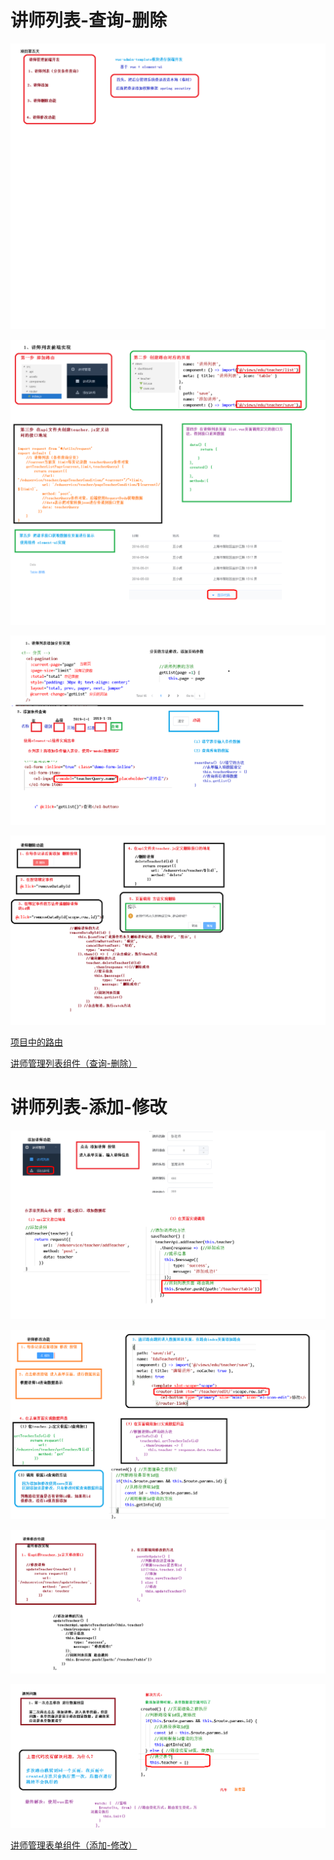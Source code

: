 # 讲师列表-查询-删除

![](../doc/day05/day05随堂笔记/01-内容的介绍.png)

![](../doc/day05/day05随堂笔记/04-讲师列表前端开发.png)

![](../doc/day05/day05随堂笔记/05-讲师列表前端开发（分页和条件查询）.png)

![](../doc/day05/day05随堂笔记/06-讲师删除功能前端实现.png)

[项目中的路由](../doc/day05/day05项目【讲师管理模块前端开发】/01-项目中的路由.ziw)

[讲师管理列表组件（查询-删除）](../doc/day05/day05项目【讲师管理模块前端开发】/03-讲师管理列表组件（查询-删除）.ziw)

# 讲师列表-添加-修改

![](../doc/day05/day05随堂笔记/07-讲师添加功能前端实现.png)

![](../doc/day05/day05随堂笔记/08-讲师修改功能前端实现.png)

![](../doc/day05/day05随堂笔记/09-讲师修改功能前端实现.png)

![](../doc/day05/day05随堂笔记/10-路由切换问题.png)

[讲师管理表单组件（添加-修改）](../doc/day05/day05项目【讲师管理模块前端开发】/04-讲师管理表单组件（添加-修改）.ziw)